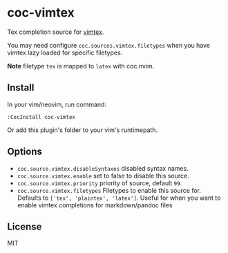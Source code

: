 # coc-vimtex

Tex completion source for [vimtex](https://github.com/lervag/vimtex).

You may need configure `coc.sources.vimtex.filetypes` when you have vimtex lazy
loaded for specific filetypes.

**Note** filetype `tex` is mapped to `latex` with coc.nvim.

## Install

In your vim/neovim, run command:

```
:CocInstall coc-vimtex
```

Or add this plugin's folder to your vim's runtimepath.

## Options

- `coc.source.vimtex.disableSyntaxes` disabled syntax names.
- `coc.source.vimtex.enable` set to false to disable this source.
- `coc.source.vimtex.priority` priority of source, default `99`.
- `coc.source.vimtex.filetypes` Filetypes to enable this source for. Defaults to `['tex', 'plaintex', 'latex']`. Useful for when you want to enable vimtex completions for markdown/pandoc files

## License

MIT
